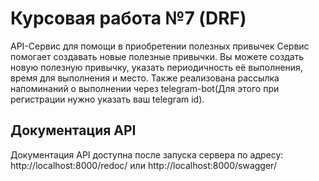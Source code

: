 # Курсовая работа №7 (DRF)

API-Сервис для помощи в приобретении полезных привычек
Сервис помогает создавать новые полезные привычки. Вы можете создать новую полезную привычку,
указать периодичность её выполнения, время для выполнения и место. Также реализована рассылка
напоминаний о выполнении через telegram-bot(Для этого при регистрации нужно указать ваш telegram id).



## Документация API

Документация API доступна после запуска сервера по адресу: http://localhost:8000/redoc/ или http://localhost:8000/swagger/